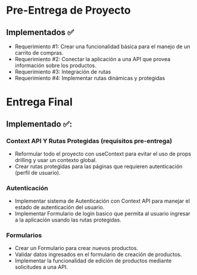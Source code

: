 # Pre-Entrega de Proyecto
## Implementados ✅
- Requerimiento #1: Crear una funcionalidad básica para el manejo de un carrito de compras. 
- Requerimiento #2: Conectar la aplicación a una API que provea información sobre los productos.
- Requerimiento #3: Integración de rutas
- Requerimiento #4: Implementar rutas dinámicas y protegidas

# Entrega Final
## Implementado ✅:
### Context API Y Rutas Protegidas (requisitos pre-entrega)
- Reformular todo el proyecto con useContext para evitar el uso de props drilling y usar un contexto global.
- Crear rutas protegidas para las páginas que requieren autenticación (perfil de usuario).

### Autenticación
- Implementar sistema de Autenticación con Context API para manejar el estado de autenticación del usuario.
- Implementar Formulario de login basico que permita al usuario ingresar a la aplicación usando las rutas protegidas.

### Formularios
- Crear un Formulario para crear nuevos productos.
- Validar datos ingresados en el formulario de creación de productos.
- Implementar la funcionalidad de edición de productos mediante solicitudes a una API.
